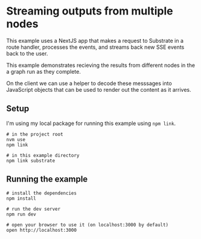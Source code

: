 # Streaming outputs from multiple nodes

This example uses a NextJS app that makes a request to Substrate in a route handler, processes the events, and streams back new SSE events back to the user.

This example demonstrates recieving the results from different nodes in the a graph run as they complete.

On the client we can use a helper to decode these messsages into JavaScript objects that can be used to render out the content as it arrives.

## Setup

I'm using my local package for running this example using `npm link`.

```
# in the project root
nvm use
npm link

# in this example directory
npm link substrate
```

## Running the example

```
# install the dependencies
npm install

# run the dev server
npm run dev

# open your browser to use it (on localhost:3000 by default)
open http://localhost:3000
```
